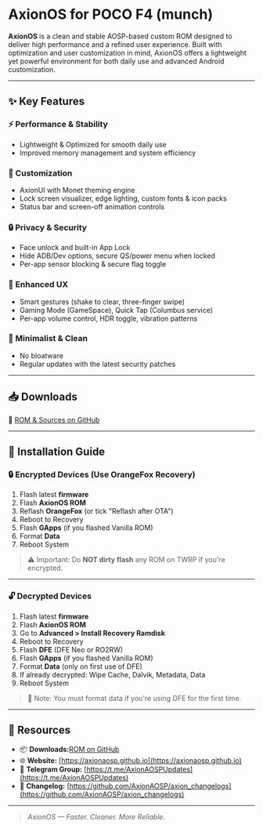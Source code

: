 # AxionOS for POCO F4 (munch)

**AxionOS** is a clean and stable AOSP-based custom ROM designed to deliver high performance and a refined user experience. Built with optimization and user customization in mind, AxionOS offers a lightweight yet powerful environment for both daily use and advanced Android customization.

---

## ✨ Key Features

### ⚡ Performance & Stability
- Lightweight & Optimized for smooth daily use
- Improved memory management and system efficiency

### 🎨 Customization
- AxionUI with Monet theming engine
- Lock screen visualizer, edge lighting, custom fonts & icon packs
- Status bar and screen-off animation controls

### 🔒 Privacy & Security
- Face unlock and built-in App Lock
- Hide ADB/Dev options, secure QS/power menu when locked
- Per-app sensor blocking & secure flag toggle

### 🧠 Enhanced UX
- Smart gestures (shake to clear, three-finger swipe)
- Gaming Mode (GameSpace), Quick Tap (Columbus service)
- Per-app volume control, HDR toggle, vibration patterns

### 🧹 Minimalist & Clean
- No bloatware
- Regular updates with the latest security patches

---

## 📥 Downloads

📎 [ROM & Sources on GitHub](https://github.com/kenaidi01/Axion-munch)

---

## 📲 Installation Guide

### 🔒 Encrypted Devices (Use OrangeFox Recovery)

1. Flash latest **firmware**
2. Flash **AxionOS ROM**
3. Reflash **OrangeFox** (or tick "Reflash after OTA")
4. Reboot to Recovery
5. Flash **GApps** (if you flashed Vanilla ROM)
6. Format **Data**
7. Reboot System

> ⚠️ Important: Do **NOT dirty flash** any ROM on TWRP if you're encrypted.

---

### 🔓 Decrypted Devices

1. Flash latest **firmware**
2. Flash **AxionOS ROM**
3. Go to **Advanced > Install Recovery Ramdisk**
4. Reboot to Recovery
5. Flash **DFE** (DFE Neo or RO2RW)
6. Flash **GApps** (if you flashed Vanilla ROM)
7. Format **Data** (only on first use of DFE)
8. If already decrypted: Wipe Cache, Dalvik, Metadata, Data
9. Reboot System

> 🔔 Note: You must format data if you're using DFE for the first time.

---

## 🔗 Resources

- 📦 **Downloads:**[ROM on GitHub](https://github.com/kenaidi01/Axion-munch)
- 🌐 **Website:** [https://axionaosp.github.io](https://axionaosp.github.io)
- 💬 **Telegram Group:** [https://t.me/AxionAOSPUpdates](https://t.me/AxionAOSPUpdates)
- 📝 **Changelog:** [https://github.com/AxionAOSP/axion_changelogs](https://github.com/AxionAOSP/axion_changelogs)
---

> *AxionOS — Faster. Cleaner. More Reliable.*
